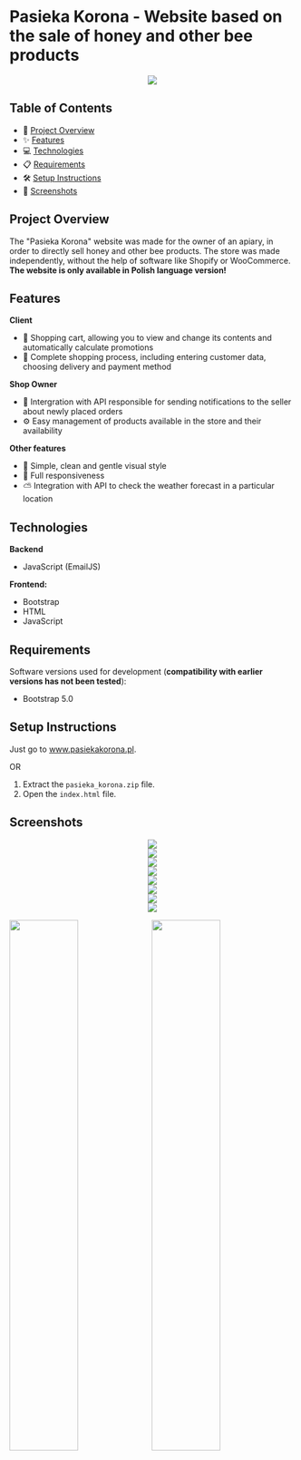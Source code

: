 # Pasieka Korona - Website based on the sale of honey and other bee products

<div align="center">
  <img src="./ss/logo.png"/>
</div>

## Table of Contents
- 🚀 [Project Overview](#project-overview)
- ✨ [Features](#features)
- 💻 [Technologies](#technologies)
- 📋 [Requirements](#requirements)
- 🛠️ [Setup Instructions](#setup-instructions)
- 📸 [Screenshots](#screenshots)

## Project Overview

The "Pasieka Korona" website was made for the owner of an apiary, in order to directly sell honey and other bee products. The store was made independently, without the help of software like Shopify or WooCommerce. **The website is only available in Polish language version!**

## Features

**Client**
- 🛒 Shopping cart, allowing you to view and change its contents and automatically calculate promotions
- 📝 Complete shopping process, including entering customer data, choosing delivery and payment method

**Shop Owner**
- 🔔 Intergration with API responsible for sending notifications to the seller about newly placed orders
- ⚙️ Easy management of products available in the store and their availability

**Other features**
- 🎨 Simple, clean and gentle visual style
- 📱 Full responsiveness
- ⛅ Integration with API to check the weather forecast in a particular location

## Technologies

**Backend**
- JavaScript (EmailJS)

**Frontend:**
- Bootstrap
- HTML
- JavaScript

## Requirements
Software versions used for development (**compatibility with earlier versions has not been tested**):
- Bootstrap 5.0

## Setup Instructions

Just go to www.pasiekakorona.pl.

OR

1. Extract the `pasieka_korona.zip` file.
2. Open the `index.html` file.

## Screenshots
<div align="center">
  <img src="./ss/ss1.png"/>
</div>
<div align="center">
  <img src="./ss/ss2.png"/>
</div>
<div align="center">
  <img src="./ss/ss3.png"/>
</div>
<div align="center">
  <img src="./ss/ss4.png"/>
</div>
<div align="center">
  <img src="./ss/ss5.png"/>
</div>
<div align="center">
  <img src="./ss/ss6.png"/>
</div>
<div align="center">
  <img src="./ss/ss7.png"/>
</div>
<div align="center">
  <img src="./ss/ss8.png"/>
</div>

<img src="./ss/ss9.jpg" width="49%"/> <img src="./ss/ss10.jpg" width="49%"/>

